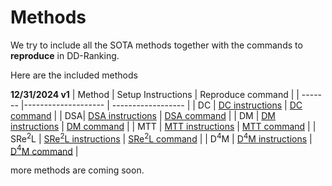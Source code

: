 # Methods
We try to include all the SOTA methods together with the commands to **reproduce** in DD-Ranking.

Here are the included methods

**12/31/2024 v1**
| Method | Setup Instructions | Reproduce command |
| ------- |-------------------- | ------------------ |
| DC | [DC instructions](DC-DSA-DM/instructions.md) | [DC command](DC-DSA-DM/readme.md) |
| DSA| [DSA instructions](DC-DSA-DM/instructions.md) | [DSA command](DC-DSA-DM/readme.md) |
| DM | [DM instructions](DC-DSA-DM/instructions.md) | [DM command](DC-DSA-DM/readme.md) |
| MTT | [MTT instructions](tm/instructions.md) | [MTT command](tm/readme.md) |
| SRe$^2$L | [SRe$^2$L instructions](SRe2L/instructions.md) | [SRe$^2$L command](SRe2L/readme.md) |
| D$^4$M | [D$^4$M instructions](D4M/instructions.md) | [D$^4$M command](D4M/readme.md) |

more methods are coming soon.